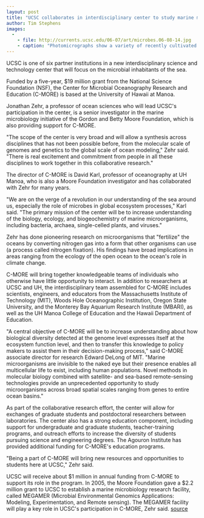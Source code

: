 ```yaml
---
layout: post
title: "UCSC collaborates in interdisciplinary center to study marine microbes"
author: Tim Stephens
images:
  -
    - file: http://currents.ucsc.edu/06-07/art/microbes.06-08-14.jpg
    - caption: "Photomicrographs show a variety of recently cultivated cyanobacteria from the Pacific Ocean. Red color shows the natural fluorescence of photosynthetic pigments. Photo: Elizabeth Mondragon"
---
```


UCSC is one of six partner institutions in a new interdisciplinary science and technology center that will focus on the microbial inhabitants of the sea.

Funded by a five-year, $19 million grant from the National Science Foundation (NSF), the Center for Microbial Oceanography Research and Education (C-MORE) is based at the University of Hawaii at Manoa.

Jonathan Zehr, a professor of ocean sciences who will lead UCSC's participation in the center, is a senior investigator in the marine microbiology initiative of the Gordon and Betty Moore Foundation, which is also providing support for C-MORE.

"The scope of the center is very broad and will allow a synthesis across disciplines that has not been possible before, from the molecular scale of genomes and genetics to the global scale of ocean modeling," Zehr said. "There is real excitement and commitment from people in all these disciplines to work together in this collaborative research."

The director of C-MORE is David Karl, professor of oceanography at UH Manoa, who is also a Moore Foundation investigator and has collaborated with Zehr for many years.

"We are on the verge of a revolution in our understanding of the sea around us, especially the role of microbes in global ecosystem processes," Karl said. "The primary mission of the center will be to increase understanding of the biology, ecology, and biogeochemistry of marine microorganisms, including bacteria, archaea, single-celled plants, and viruses."

Zehr has done pioneering research on microorganisms that "fertilize" the oceans by converting nitrogen gas into a form that other organisms can use (a process called nitrogen fixation). His findings have broad implications in areas ranging from the ecology of the open ocean to the ocean's role in climate change.

C-MORE will bring together knowledgeable teams of individuals who otherwise have little opportunity to interact. In addition to researchers at UCSC and UH, the interdisciplinary team assembled for C-MORE includes scientists, engineers, and educators from the Massachusetts Institute of Technology (MIT), Woods Hole Oceanographic Institution, Oregon State University, and the Monterey Bay Aquarium Research Institute (MBARI), as well as the UH Manoa College of Education and the Hawaii Department of Education.

"A central objective of C-MORE will be to increase understanding about how biological diversity detected at the genome level expresses itself at the ecosystem function level, and then to transfer this knowledge to policy makers to assist them in their decision-making process," said C-MORE associate director for research Edward DeLong of MIT. "Marine microorganisms are invisible to the naked eye but their presence enables all multicellular life to exist, including human populations. Novel methods in molecular biology combined with satellite- and sea-based remote-sensing technologies provide an unprecedented opportunity to study microorganisms across broad spatial scales ranging from genes to entire ocean basins."

As part of the collaborative research effort, the center will allow for exchanges of graduate students and postdoctoral researchers between laboratories. The center also has a strong education component, including support for undergraduate and graduate students, teacher-training programs, and outreach efforts to increase the diversity of students pursuing science and engineering degrees. The Agouron Institute has provided additional funding for C-MORE's education programs.

"Being a part of C-MORE will bring new resources and opportunities to students here at UCSC," Zehr said.

UCSC will receive about $1 million in annual funding from C-MORE to support its role in the program. In 2005, the Moore Foundation gave a $2.2 million grant to UCSC to establish a marine microbiology research facility, called MEGAMER (Microbial Environmental Genomics Applications: Modeling, Experimentation, and Remote sensing). The MEGAMER facility will play a key role in UCSC's participation in C-MORE, Zehr said.
[source](http://www1.ucsc.edu/currents/06-07/08-14/microbes.asp "Permalink to microbes")

